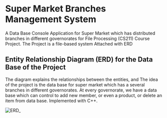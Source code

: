 # Super Market Branches Management System
A Data Base Console Application for Super Market which has distributed branches in different governorates for File Processing (CS211) Course Project. The Project is a file-based system Attached with ERD

## Entity Relationship Diagram (ERD) for the Data Base of the Project

The diagram explains the relationships between the entities, and The idea of the project is the data base for super market which has a several branches in different governorates. At every governorate, we have a data base which can control to add new member, or even a product, or delete an item from data base. Implemented with C++.

![ERD_](https://user-images.githubusercontent.com/63167915/78508191-3c0c0d80-7785-11ea-8d23-6bcda7066ae3.png)
